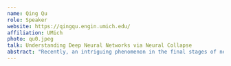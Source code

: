 ```yaml
---
name: Qing Qu
role: Speaker
website: https://qingqu.engin.umich.edu/
affiliation: UMich
photo: qu0.jpeg
talk: Understanding Deep Neural Networks via Neural Collapse 
abstract: "Recently, an intriguing phenomenon in the final stages of network training has been discovered and caught great interest, in which the last-layer features and classifiers collapse to simple but elegant mathematical structures: all training inputs are mapped to class-specific points in feature space, and the last-layer classifier converges to the dual of the features' class means while attaining the maximum possible margin. This phenomenon, dubbed Neural Collapse, persists across a variety of different network architectures, datasets, and even data domains. Moreover, a progressive neural collapse occurs from shallow to deep layers. This talk leverages the symmetry and geometry of Neural Collapse, and develops a rigorous mathematical theory to explain when and why it happens under the so-called unconstrained feature model. Based upon this, we show how it can be used to provide guidelines to understand and improve transferability with more efficient fine-tuning."
---
```

